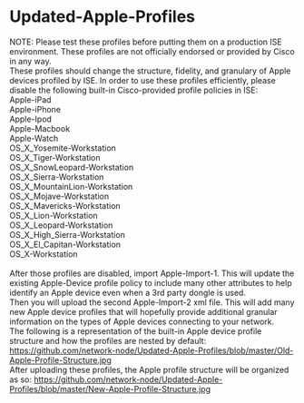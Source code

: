 # Updated-Apple-Profiles

NOTE: Please test these profiles before putting them on a production ISE environment. These profiles are not officially endorsed or provided by Cisco in any way. 
<br> 
These profiles should change the structure, fidelity, and granulary of Apple devices profiled by ISE. In order to use these profiles efficiently, please disable the following built-in Cisco-provided profile policies in ISE: 
<br> Apple-iPad
<br> Apple-iPhone
<br> Apple-Ipod
<br> Apple-Macbook
<br> Apple-Watch
<br> OS_X_Yosemite-Workstation
<br> OS_X_Tiger-Workstation
<br> OS_X_SnowLeopard-Workstation
<br> OS_X_Sierra-Workstation
<br> OS_X_MountainLion-Workstation
<br>  OS_X_Mojave-Workstation
<br> OS_X_Mavericks-Workstation
<br> OS_X_Lion-Workstation
<br> OS_X_Leopard-Workstation
<br> OS_X_High_Sierra-Workstation
<br> OS_X_El_Capitan-Workstation
<br> OS_X-Workstation
<br> 
<br> 
After those profiles are disabled, import Apple-Import-1. This will update the existing Apple-Device profile policy to include many other attributes to help identify an Apple device even when a 3rd party dongle is used. 
<br> 
Then you will upload the second Apple-Import-2 xml file. This will add many new Apple device profiles that will hopefully provide additional granular information on the types of Apple devices connecting to your network. 
<br> 
The following is a representation of the built-in Apple device profile structure and how the profiles are nested by default: https://github.com/network-node/Updated-Apple-Profiles/blob/master/Old-Apple-Profile-Structure.jpg
<br> 
After uploading these profiles, the Apple profile structure will be organized as so: https://github.com/network-node/Updated-Apple-Profiles/blob/master/New-Apple-Profile-Structure.jpg
<br> 
